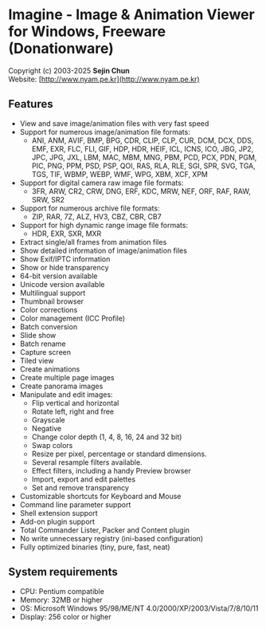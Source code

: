Imagine - Image & Animation Viewer for Windows, Freeware (Donationware)
===
Copyright (c) 2003-2025  **Sejin Chun**  
Website: [http://www.nyam.pe.kr](http://www.nyam.pe.kr)

## Features
* View and save image/animation files with very fast speed
* Support for numerous image/animation file formats:
  - ANI, ANM, AVIF, BMP, BPG, CDR, CLIP, CLP, CUR, DCM, DCX, DDS, EMF, EXR,
    FLC, FLI, GIF, HDP, HDR, HEIF, ICL, ICNS, ICO, JBG, JP2, JPC, JPG, JXL,
    LBM, MAC, MBM, MNG, PBM, PCD, PCX, PDN, PGM, PIC, PNG, PPM, PSD, PSP, QOI,
    RAS, RLA, RLE, SGI, SPR, SVG, TGA, TGS, TIF, WBMP, WEBP, WMF, WPG, XBM,
    XCF, XPM
* Support for digital camera raw image file formats:
  - 3FR, ARW, CR2, CRW, DNG, ERF, KDC, MRW, NEF, ORF, RAF, RAW, SRW, SR2
* Support for numerous archive file formats:
  - ZIP, RAR, 7Z, ALZ, HV3, CBZ, CBR, CB7
* Support for high dynamic range image file formats:
  - HDR, EXR, SXR, MXR
* Extract single/all frames from animation files
* Show detailed information of image/animation files
* Show Exif/IPTC information
* Show or hide transparency
* 64-bit version available
* Unicode version available
* Multilingual support
* Thumbnail browser
* Color corrections
* Color management (ICC Profile)
* Batch conversion
* Slide show
* Batch rename
* Capture screen
* Tiled view
* Create animations
* Create multiple page images
* Create panorama images
* Manipulate and edit images:
  - Flip vertical and horizontal
  - Rotate left, right and free
  - Grayscale
  - Negative
  - Change color depth (1, 4, 8, 16, 24 and 32 bit)
  - Swap colors
  - Resize per pixel, percentage or standard dimensions.
  - Several resample filters available.
  - Effect filters, including a handy Preview browser
  - Import, export and edit palettes
  - Set and remove transparency
* Customizable shortcuts for Keyboard and Mouse
* Command line parameter support
* Shell extension support
* Add-on plugin support
* Total Commander Lister, Packer and Content plugin
* No write unnecessary registry (ini-based configuration)
* Fully optimized binaries (tiny, pure, fast, neat)

## System requirements
* CPU: Pentium compatible
* Memory: 32MB or higher
* OS: Microsoft Windows 95/98/ME/NT 4.0/2000/XP/2003/Vista/7/8/10/11
* Display: 256 color or higher

